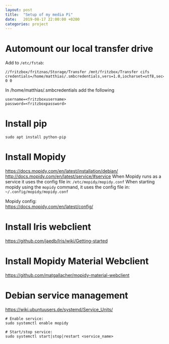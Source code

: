 ```yaml
---
layout: post
title:  "Setup of my media Pi"
date:   2019-08-17 22:00:00 +0200
categories: project
---
```





# Automount our local transfer drive

Add to `/etc/fstab`:
```
//fritzbox/fritznas/Storage/Transfer /mnt/fritzbox/Transfer cifs credentials=/home/matthias/.smbcredentials,vers=1.0,iocharset=utf8,sec=ntlm 0 0
```
In /home/matthias/.smbcredentials add the following
```
username=<fritzboxusername>
password=<fritzboxpassword>
```

# Install pip

```
sudo apt install python-pip
```

# Install Mopidy
https://docs.mopidy.com/en/latest/installation/debian/
http://docs.mopidy.com/en/latest/service/#service
When Mopidy runs as a service it uses the config file in: `/etc/mopidy/mopidy.conf`
When starting mopidy using the `mopidy` command, it uses the config file in: `~/.config/mopidy/mopidy.conf`

Mopidy config:  
https://docs.mopidy.com/en/latest/config/

# Install Iris webclient
https://github.com/jaedb/Iris/wiki/Getting-started

# Install Mopidy Material Webclient
https://github.com/matgallacher/mopidy-material-webclient




# Debian service management
https://wiki.ubuntuusers.de/systemd/Service_Units/

```
# Enable service:
sudo systemctl enable mopidy

# Start/stop service:
sudo systemctl start|stop|restart <service_name>
```